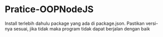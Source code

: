 # Pratice-OOPNodeJS
Install terlebih dahulu package yang ada di package.json. Pastikan versi-nya sesuai, jika tidak maka program tidak dapat berjalan dengan baik

